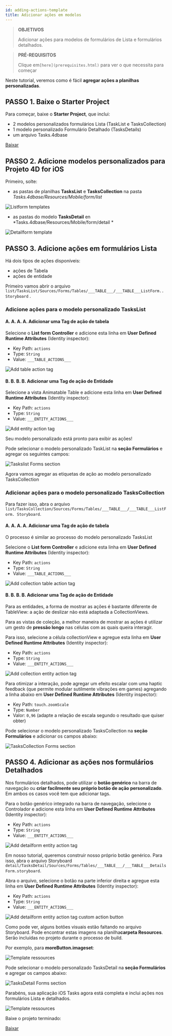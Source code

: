 ```yaml
---
id: adding-actions-template
title: Adicionar ações em modelos
---
```


> **OBJETIVOS**
> 
> Adicionar ações para modelos de formulários de Lista e formulários detalhados.

> **PRÉ-REQUISITOS**
> 
> Clique em`[here](prerequisites.html)` para ver o que necessita para  começar

Neste tutorial, veremos como é fácil **agregar ações a planilhas personalizadas**.

## PASSO 1. Baixe o Starter Project

Para começar, baixe o **Starter Project**, que inclui:

* 2 modelos personalizados formulários Lista (TaskList e TasksCollection)
* 1 modelo personalizado Formulário Detalhado (TasksDetails)
* um arquivo Tasks.4dbase

<div className="center-button">
<a class="button button--primary"
href="https://github.com/4d-go-mobile/tutorial-AddingActionToTemplates/archive/1dc5aecfbea62a9999d571cb1a956f1ef6983111.zip">Baixar</a>
</div>

## PASSO 2. Adicione modelos personalizados para Projeto 4D for iOS

Primeiro, solte:

* as pastas de planilhas **TasksList** e **TasksCollection** na pasta *Tasks.4dbase/Resources/Mobile/form/list*

![Listform templates](img/Listform-templates.png)

* as pastas do modelo **TasksDetail** en *Tasks.4dbase/Resources/Mobile/form/detail *

![Detailform template](img/Detailform-template.png)

## PASSO 3. Adicione ações em formulários Lista

Há dois tipos de ações disponíveis:
* ações de Tabela
* ações de entidade

Primeiro vamos abrir o arquivo `list/TasksList/Sources/Forms/Tables/___TABLE___/___TABLE___ListForm.. Storyboard` .

### Adicione ações para o modelo personalizado TasksList

#### A. A. A. A. Adicionar uma Tag de ação de tabela

Selecione o **List form Controller** e adicione esta linha em **User Defined Runtime Attributes** (Identity inspector):

* Key Path: `actions`
* Type: `String`
* Value: `___TABLE_ACTIONS___`

![Add table action tag](img/Add-table-tag-taskslist.png)


#### B. B. B. B. Adicionar uma Tag de ação de Entidade

Selecione a vista Animatable Table e adicione esta linha em **User Defined Runtime Attributes** (Identity inspector):

* Key Path: `actions`
* Type: `String`
* Value: `___ENTITY_ACTIONS___`

![Add entity action tag](img/Add-entity-tag-taskslist.png)

Seu modelo personalizado está pronto para exibir as ações!

Pode selecionar o modelo personalizado TaskList na **seção Formulários** e agregar os seguintes campos:

![Taskslist Forms section](img/listform-taskslist-forms-section.png)

Agora vamos agregar as etiquetas de ação ao modelo personalizado TasksCollection

### Adicionar ações para o modelo personalizado TasksCollection

Para fazer isso, abra o arquivo `list/TasksCollection/Sources/Forms/Tables/___TABLE___/___TABLE___ListForm. Storyboard`.

#### A. A. A. A. Adicionar uma Tag de ação de tabela

O processo é similar ao processo do modelo personalizado TasksList

Selecione o **List form Controller** e adicione esta linha em **User Defined Runtime Attributes** (Identity inspector):

* Key Path: `actions`
* Type: `String`
* Value: `___TABLE_ACTIONS___`

![Add collection table action tag](img/Add-collection-table-tag-taskslist.png)

#### B. B. B. B. Adicionar uma Tag de ação de Entidade

Para as entidades, a forma de mostrar as ações é bastante diferente de TableView: a ação de deslizar não está adaptada a CollectionViews.

Para as vistas de coleção, a melhor maneira de mostrar as ações é utilizar um gesto de **pressão longo** nas células com as quais queira interagir.

Para isso, selecione a célula collectionView e agregue esta linha em **User Defined Runtime Attributes** (Identity inspector):

* Key Path: `actions`
* Type: `String`
* Value: `___ENTITY_ACTIONS___`

![Add collection entity action tag](img/Add-collection-entity-tag-taskslist.png)

Para otimizar a interação, pode agregar um efeito escalar com uma haptic feedback (que permite modular sutilmente vibrações em games) agregando a linha abaixo em **User Defined Runtime Attributes** (Identity inspector):

* Key Path: `touch.zoomScale`
* Type: `Number`
* Valor: `0,96` (adapte a relação de escala segundo o resultado que quiser obter)

Pode selecionar o modelo personalizado TasksCollection na **seção Formulários** e adicionar os campos abaixo:

![TasksCollection Forms section](img/listform-taskscollection-forms-section.png)


## PASSO 4. Adicionar as ações nos formulários Detalhados

Nos formulários detalhados, pode utilizar o **botão genérico** na barra de navegação ou **criar facilmente seu próprio botão de ação personalizado**. Em ambos os casos você tem que adicionar tags.

Para o botão genérico integrado na barra de navegação, selecione o Controlador e adicione esta linha em **User Defined Runtime Attributes** (Identity inspector):

* Key Path: `actions`
* Type: `String`
* Value: `___ENTITY_ACTIONS___`

![Add detailform entity action tag](img/Detail-form-action-navigationBar.png)

Em nosso tutorial, queremos construir nosso próprio botão genérico. Para isso, abra o arquivo Storyboard `detail/TasksDetail/Sources/Forms/Tables/___TABLE___/___TABLE___DetailsForm.storyboard`.

Abra o arquivo, selecione o botão na parte inferior direita e agregue esta linha em **User Defined Runtime Attributes** (Identity inspector):

* Key Path: `actions`
* Type: `String`
* Value: `___ENTITY_ACTIONS___`

![Add detailform entity action tag custom action button](img/Detail-form-action-custom-action-Button.png)

Como pode ver, alguns botões visuais estão faltando no arquivo Storyboard. Pode encontrar estas imagens na planilha**carpeta Resources**. Serão incluídas no projeto durante o processo de build.

Por exemplo, para  **moreButton.imageset**:

![Template ressources](img/Template-Ressources.png)

Pode selecionar o modelo personalizado TasksDetail na **seção Formulários** e agregar os campos abaixo:

![TasksDetail Forms section](img/detailform-forms-section.png)

Parabéns, sua aplicação iOS Tasks agora está completa e inclui ações nos formulários Lista e detalhados.

![Template ressources](img/ListForm-entity-action-tableview.png)

Baixe o projeto terminado:

<div className="center-button">
<a className="button button--primary"
href="https://github.com/4d-go-mobile/tutorial-AddingActionToTemplates/releases/latest/download/tutorial-AddingActionToTemplates.zip">Baixar</a>
</div>


